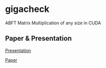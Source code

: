 # gigacheck

ABFT Matrix Multiplication of any size in CUDA

## Paper & Presentation

[Presentation](doc/gigacheck-presentation.pdf)

[Paper](doc/gigacheck.pdf)
